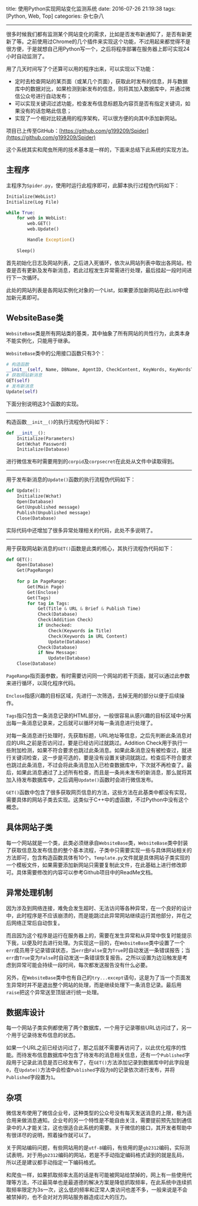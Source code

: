 title: 使用Python实现网站变化监测系统
date: 2016-07-26 21:19:38
tags: [Python, Web, Top]
categories: 杂七杂八

---

很多时候我们都有监测某个网站变化的需求，比如是否发布新通知了，是否有新更新了等。之前使用过Chrome的几个插件来实现这个功能，不过用起来都觉得不是很方便，于是就想自己用Python写一个，之后将程序部署在服务器上即可实现24小时自动监测了。

用了几天时间写了个还算可以用的程序出来，可以实现以下功能：

- 定时去检查网站的某页面（或某几个页面），获取此时发布的信息，并与数据库中的数据对比，如果检测到新发布的信息，则将其加入数据库中，并通过微信公众号进行自动发布；
- 可以实现关键词过滤功能，检查发布信息标题及内容页是否有指定关键词，如果没有的话忽略此信息；
- 实现了一个相对比较通用的程序架构，可以很方便的向其中添加新网站。

<!--more-->

项目已上传至GitHub：[https://github.com/g199209/Spider](https://github.com/g199209/Spider)

这个系统其实和爬虫所用的技术基本是一样的，下面来总结下此系统的实现方法。

## 主程序 ##
主程序为`Spider.py`，使用时运行此程序即可，此脚本执行过程伪代码如下：

``` python
Initialize(WebList)
Initialize(Log File)

while True:
    for web in WebList:
        web.GET()
        web.Update()

        Handle Exception()
    
    Sleep()
```

首先初始化日志及网站列表，之后进入死循环，依次从网站列表中取出各网站，检查是否有更新及发布新消息，若此过程发生异常需进行处理，最后挂起一段时间进行下一次循环。

此处的网站列表是各网站实例化对象的一个List，如果要添加新网站在此List中增加新元素即可。

## WebsiteBase类 ##
`WebsiteBase`类是所有网站类的基类，其中抽象了所有网站的共性行为，此类本身不能实例化，只能用于继承。

`WebsiteBase`类中的公用接口函数只有3个：

``` python
# 构造函数
__init__(self, Name, DBName, AgentID, CheckContent, KeyWords, KeyWordsThreshold, encoding = 'utf-8')
# 获取网站新消息
GET(self)
# 发布新消息
Update(self)
```

下面分别说明这3个函数的实现。

----------

构造函数`__init__()`的执行流程伪代码如下：

``` python
def __init__():
    Initialize(Parameters)
    Get(Wchat Password)
    Initialize(Database)
```

进行微信发布时需要用到的`corpid`及`corpsecret`在此处从文件中读取得到。

----------

用于发布新消息的`Update()`函数的执行流程伪代码如下：

``` python
def Update():
    Initialize(Wchat)
    Open(Database)
    Get(Unpublished message)
    Publish(Unpublished message)
    Close(Database)
```

实际代码中还增加了很多异常处理相关的代码，此处不多说明了。

----------

用于获取网站新消息的`GET()`函数是此类的核心，其执行流程伪代码如下：

``` python
def GET():
    Open(Database)
    Get(PageRange)
    
    for p in PageRange:
        Get(Main Page)
        Get(Enclose)
        Get(Tags)
        for tag in Tags:
            Get(Title & URL & Brief & Publish Time)
            Check(Database)
            Check(Addition Check)
            if Unchecked:
                Check(Keywords in Title)
                Check(Keywords in URL Content)
                Update(Database)
            Check(Database)
            if New Message:
                Update(Database)
    Close(Database)
```

`PageRange`指页面参数，有时需要访问同一个网站的若干页面，就可以通过此参数来进行循环，以简化程序代码。

`Enclose`指感兴趣的目标区域，先进行一次筛选，去掉无用的部分以便于后续操作。

`Tags`指只包含一条消息记录的HTML部分，一般很容易从感兴趣的目标区域中分离出每一条消息记录来，之后就可以循环对每一条消息进行处理了。

对每一条消息进行处理时，先获取标题，URL地址等信息，之后先判断此条消息对应的URL之前是否访问过，要是已经访问过就跳过。Addition Check用于执行一些附加检测，如果不符合要求也跳过此条消息。如果此条消息没有被检查过，就进行关键词检查，这一步是可选的，要是没有设置关键词就跳过。检查后不符合要求也跳过此条消息，不过会将此条消息加入已检查数据库中，下次就不再检查了。最后，如果此消息通过了上述所有检查，而且是一条尚未发布的新消息，那么就将其加入待发布数据库中，之后调用`Update()`函数时会进行微信发布。

`GET()`函数中包含了很多获取网页信息的方法，这些方法在此基类中都没有实现，需要具体的网站子类去实现。这类似于C++中的虚函数，不过Python中没有这个概念。

## 具体网站子类 ##
每一个网站就是一个类，此类必须继承自`WebsiteBase`类，`WebsiteBase`类中封装了获取信息及发布信息的整个基本流程，子类中只需要实现一些与具体网站相关的方法即可，包含构造函数具体有10个。`Template.py`文件就是具体网站子类实现的一个模板文件，如果需要添加新网站只需要复制此文件，在此基础上进行修改即可。具体需要修改的内容可以参考Github项目中的ReadMe文档。

## 异常处理机制 ##
因为涉及到网络连接，难免会发生超时、无法访问等各种异常，在一个良好的设计中，此时程序是不应该崩溃的，而是能跳过此异常网站继续运行其他部分，并在之后网络正常后自动恢复。

而且因为这个程序是运行在服务器上的，需要在发生异常和从异常中恢复时能提示下我，以便及时去进行处理。为实现这一目的，在`WebsiteBase`类中设置了一个`err`成员用于记录错误状态，当`err`由`False`变为`True`时自动发送一条错误报告；当`err`由`True`变为`False`时自动发送一条错误恢复报告。之所以设置为边沿触发是考虑到异常可能会持续一段时间，每次都发送报告没有什么必要。

另外，在`WebsiteBase`类中也有自己的`try...except`语句，这是为了当一个页面发生异常时并不是退出整个网站的处理，而是继续处理下一条消息记录。最后用`raise`把这个异常送至顶层进行统一处理。

## 数据库设计 ##
每一个网站子类实例都使用了两个数据库，一个用于记录哪些URL访问过了，另一个用于记录待发布信息的状态。

如果一个URL之前已经访问过了，那之后就不需要再访问了，以此优化程序的性能。而待发布信息数据库中包含了待发布的消息相关信息，还有一个`Published`字段用于记录此消息是否已经发布了，在`GET()`方法添加记录到数据库中时此字段是`0`，在`Update()`方法中会检查`Published`字段为`0`的记录依次进行发布，并将`Published`字段置为`1`。

## 杂项 ##
微信发布使用了微信企业号，这种类型的公众号没有每天发送消息的上限，极为适合用来做消息通知。企业号的另一个特性是不能自由关注，需要提前预先加到通信录中的人才能关注，这也很适合此系统的需要。关于微信的接口，其开发者帮助中有很详尽的说明，照着操作就可以了。

关于网站编码问题，有些网站用的是`utf-8`编码，有些用的是`gb2312`编码，实际测试表明，对于用`gb2312`编码的网站，若是不手动指定编码格式读到的就是乱码，所以还是建议都手动指定一下编码格式。

和爬虫一样，如果抓取频率太高的话是有可能被网站给禁掉的，网上有一些使用代理等方法，不过最简单也是最道德的解决方案是降低抓取频率，在此系统中连续抓取频率限定为3s一次，这么低的频率和正常人类访问也差不多，一般来说是不会被禁掉的，也不会对对方网站服务器造成过大的压力。